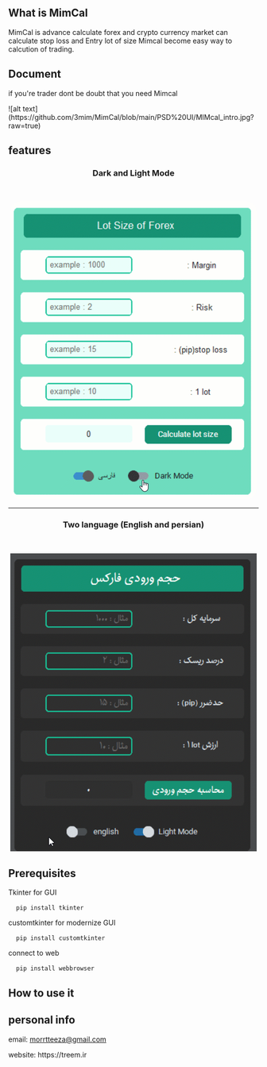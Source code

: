 ## What is MimCal
MimCal is advance calculate forex and crypto currency market can calculate stop loss and Entry lot of size
Mimcal become easy way to calcution of trading.

## Document
<p> if you're trader dont be doubt that you need Mimcal </p>
![alt text](https://github.com/3mim/MimCal/blob/main/PSD%20UI/MIMcal_intro.jpg?raw=true)


## features
<h3 align="center" >
 Dark and Light Mode
</h3>

<br>

<p align="center">
  <img src="https://github.com/3mim/MimCal/blob/main/PSD%20UI/dark.gif?raw=true" style="border-radius: 20px !Important;" with="100 px" />
</p>

<hr>

<h3 align="center"  >
 Two language (English and persian)  
</h3>

<br>

<p align="center" background="red">
  <img src="https://github.com/3mim/MimCal/blob/main/PSD%20UI/language.gif?raw=true" />
</p>
 
## Prerequisites
<p> Tkinter for GUI <p>
<pre>
 <code> pip install tkinter </code>
</pre>

<p> customtkinter for  modernize GUI <p>
<pre>
 <code> pip install customtkinter </code>
</pre>

<p> connect to web  <p>
<pre>
 <code> pip install webbrowser </code>
</pre>
 
 ## How to use it
 

## personal info
<p> email:
 <a href="morrtteeza@gmail.com">
  morrtteeza@gmail.com
 </a>
</p>
website: https://treem.ir


